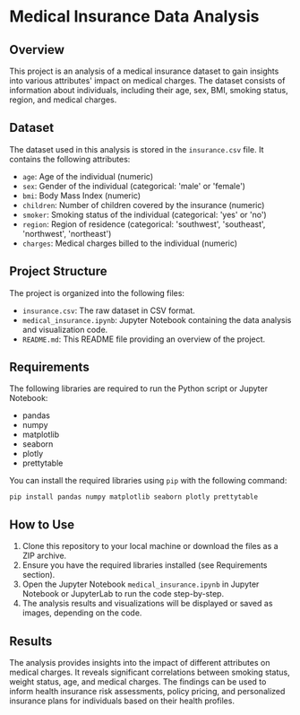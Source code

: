 # Medical Insurance Data Analysis


## Overview

This project is an analysis of a medical insurance dataset to gain insights into various attributes' impact on medical charges. The dataset consists of information about individuals, including their age, sex, BMI, smoking status, region, and medical charges.

## Dataset

The dataset used in this analysis is stored in the `insurance.csv` file. It contains the following attributes:

- `age`: Age of the individual (numeric)
- `sex`: Gender of the individual (categorical: 'male' or 'female')
- `bmi`: Body Mass Index (numeric)
- `children`: Number of children covered by the insurance (numeric)
- `smoker`: Smoking status of the individual (categorical: 'yes' or 'no')
- `region`: Region of residence (categorical: 'southwest', 'southeast', 'northwest', 'northeast')
- `charges`: Medical charges billed to the individual (numeric)

## Project Structure

The project is organized into the following files:

- `insurance.csv`: The raw dataset in CSV format.
- `medical_insurance.ipynb`: Jupyter Notebook containing the data analysis and visualization code.
- `README.md`: This README file providing an overview of the project.

## Requirements

The following libraries are required to run the Python script or Jupyter Notebook:

- pandas
- numpy
- matplotlib
- seaborn
- plotly
- prettytable

You can install the required libraries using `pip` with the following command:

```
pip install pandas numpy matplotlib seaborn plotly prettytable
```

## How to Use

1. Clone this repository to your local machine or download the files as a ZIP archive.
2. Ensure you have the required libraries installed (see Requirements section).
3. Open the Jupyter Notebook `medical_insurance.ipynb` in Jupyter Notebook or JupyterLab to run the code step-by-step.
4. The analysis results and visualizations will be displayed or saved as images, depending on the code.

## Results

The analysis provides insights into the impact of different attributes on medical charges. It reveals significant correlations between smoking status, weight status, age, and medical charges. The findings can be used to inform health insurance risk assessments, policy pricing, and personalized insurance plans for individuals based on their health profiles.


